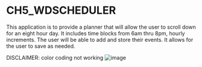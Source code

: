 # CH5_WDSCHEDULER
This application is to provide a planner that will allow the user to scroll down for an eight hour day. It includes time blocks from 6am thru 8pm, hourly increments. The user will be able to add and store their events. It allows for the user to save as needed.

DISCLAIMER: color coding not working
![image](https://user-images.githubusercontent.com/93025440/144790906-698056c0-10eb-4f55-bdae-cfae2326e785.png)
